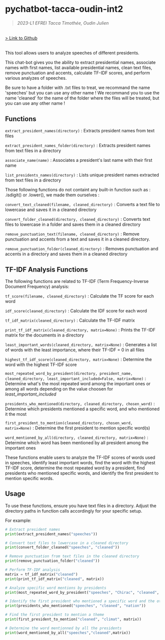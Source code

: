 # pychatbot-tacca-oudin-int2 
> ###### 2023-L1 EFREI Tacca Timothée, Oudin Julien

[> Link to Github](https://github.com/timotheetacca/pychatbot-tacca-oudin-int2/)
<br />
<br />


This tool allows users to analyze speeches of different presidents.

This chat-bot gives you the ability to extract presidential names, associate names with first names, list available presidential names, clean text files, remove punctuation and accents, calculate TF-IDF scores, and perform various analyzes of speeches.

Be sure to have a folder with .txt files to treat, we recommand the name 'speeches' but you can use any other name !
We recommand you to use the name 'cleaned' for the name of the folder where the files will be treated, but you can use any other name !

## Functions

`extract_president_names(directory)` : Extracts president names from text files
 
`extract_president_names_folder(directory)` : Extracts president names from text files in a directory

`associate_name(name)` : Associates a president's last name with their first name

`list_presidents_names(directory)` : Lists unique president names extracted from text files in a directory

Those following functions do not containt any built-in function such as : .isdigit() or .lower(), we made them ourselves :
>>
`convert_text_cleaned(filename, cleaned_directory)` : Converts a text file to lowercase and saves it in a cleaned directory 

>>
`convert_folder_cleaned(directory, cleaned_directory)` : Converts text files to lowercase in a folder and saves them in a cleaned directory

>>
`remove_punctuation_text(filename, cleaned_directory)` : Remove punctuation and accents from a text and saves it in a cleaned directory.

>>
`remove_punctuation_folder(cleaned_directory)` : Removes punctuation and accents in a directory and saves them in a cleaned directory

## TF-IDF Analysis Functions

The following functions are related to TF-IDF (Term Frequency-Inverse Document Frequency) analysis:

`tf_score(filename, cleaned_directory)` : Calculate the TF score for each word 

`idf_score(cleaned_directory)` : Calculate the IDF score for each word

`tf_idf_matrix(cleaned_directory)` : Calculate the TF-IDF matrix
 
`print_tf_idf_matrix(cleaned_directory, matrix=None)` : Prints the TF-IDF matrix for the documents in a directory

`least_important_words(cleaned_directory, matrix=None)` : Generates a list of words with the least importance, where their TF-IDF = 0 in all files

`highest_tf_idf_score(cleaned_directory, matrix=None)` : Determine the word with the highest TF-IDF score

`most_repeated_word_by_president(directory, president_name, cleaned_directory, least_important_included=False, matrix=None)` : Determine what's the most repeated word among the important ones or among all words depending on the value choosen for *least_important_included*

`presidents_who_mentioned(directory, cleaned_directory, chosen_word)` : Determine which presidents mentioned a specific word, and who mentioned it the most

`first_president_to_mention(cleaned_directory, chosen_word, matrix=None)` : Determine the first president to mention specific word(s)

`word_mentioned_by_all(directory, cleaned_directory, matrix=None)` : Determine which word has been mentioned by all president among the important ones



These functions enable users to analyze the TF-IDF scores of words used in speeches, identify least important words, find the word with the highest TF-IDF score, determine the most repeated word by a president, find presidents who mentioned specific words, and identify the first president to mention specific words.

## Usage

To use these functions, ensure you have text files in a directory. Adjust the directory paths in function calls accordingly for your specific setup.

For example:

```python
# Extract president names
print(extract_president_names("speeches"))

# Convert text files to lowercase in a cleaned directory
print(convert_folder_cleaned("speeches", "cleaned"))

# Remove punctuation from text files in the cleaned directory
print(remove_punctuation_folder("cleaned"))

# Perform TF-IDF analysis
matrix = tf_idf_matrix("cleaned")
print(print_tf_idf_matrix("cleaned", matrix))

# Analyze specific word mentions by presidents
print(most_repeated_word_by_president("speeches", "Chirac", "cleaned", least_important_included=False, matrix=matrix))

# Identify the first president who mentioned a specific word and the other one that also mentionned it
print(presidents_who_mentioned("speeches", "cleaned", "nation"))

# Find the first president to mention a theme
print(first_president_to_mention("cleaned", "climat", matrix))

# Determine the word mentionned by all the presidents
print(word_mentioned_by_all("speeches","cleaned",matrix))
